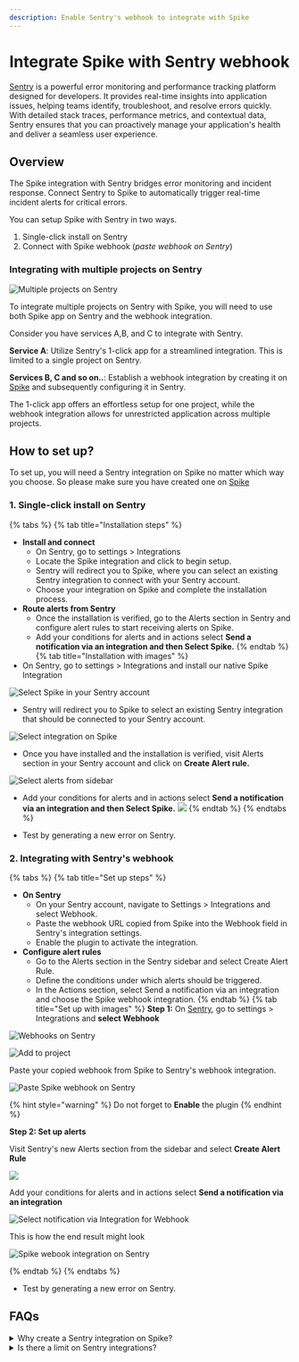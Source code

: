```yaml
---
description: Enable Sentry's webhook to integrate with Spike
---
```


# Integrate Spike with Sentry webhook
[Sentry](https//sentry.io) is a powerful error monitoring and performance tracking platform designed for developers. It provides real-time insights into application issues, helping teams identify, troubleshoot, and resolve errors quickly. With detailed stack traces, performance metrics, and contextual data, Sentry ensures that you can proactively manage your application's health and deliver a seamless user experience.


## Overview
The Spike integration with Sentry bridges error monitoring and incident response. Connect Sentry to Spike to automatically trigger real-time incident alerts for critical errors.

You can setup Spike with Sentry in two ways. 

1. Single-click install on Sentry
1. Connect with Spike webhook (_paste webhook on Sentry_)

### Integrating with multiple projects on Sentry
![Multiple projects on Sentry](../.gitbook/assets/integrations/sentry/sentry-multiple-projects.png)

To integrate multiple projects on Sentry with Spike, you will need to use both Spike app on Sentry and the webhook integration. 

Consider you have services A,B, and C to integrate with Sentry.

**Service A**: Utilize Sentry's 1-click app for a streamlined integration. This is limited to a single project on Sentry.

**Services B, C and so on..**: Establish a webhook integration by creating it on [Spike](https://app.spike.sh/integrations/new) and subsequently configuring it in Sentry.

The 1-click app offers an effortless setup for one project, while the webhook integration allows for unrestricted application across multiple projects.

## How to set up?
To set up, you will need a Sentry integration on Spike no matter which way you choose. So please make sure you have created one on [Spike](https//app.spike.sh/integrations)

### 1. Single-click install on Sentry
{% tabs %}
{% tab title="Installation steps" %}
* **Install and connect**
    * On Sentry, go to settings > Integrations
    * Locate the Spike integration and click to begin setup.
    * Sentry will redirect you to Spike, where you can select an existing Sentry integration to connect with your Sentry account.
    * Choose your integration on Spike and complete the installation process.
* **Route alerts from Sentry**
    * Once the installation is verified, go to the Alerts section in Sentry and configure alert rules to start receiving alerts on Spike.
    * Add your conditions for alerts and in actions select **Send a notification via an integration and then Select Spike.**
{% endtab %}
{% tab title="Installation with images" %}
* On Sentry, go to settings > Integrations and install our native Spike Integration 

![Select Spike in your Sentry account](../.gitbook/assets/integrations/sentry/sentry-native-1.png)

* Sentry will redirect you to Spike to select an existing Sentry integration that should be connected to your Sentry account. 

![Select integration on Spike](<../.gitbook/assets/integrations/sentry/select integration on spike.png>)

* Once you have installed and the installation is verified, visit Alerts section in your Sentry account and click on **Create Alert rule.**

![Select alerts from sidebar](<../.gitbook/assets/integrations/sentry/sentry - select alerts.png>)

* Add your conditions for alerts and in actions select **Send a notification via an integration and then Select Spike.**
![](<../.gitbook/assets/integrations/sentry/sentry - alert conditions.png>)
{% endtab %}
{% endtabs %}

* Test by generating a new error on Sentry.

### 2. Integrating with Sentry's webhook

{% tabs %}
{% tab title="Set up steps" %}
* **On Sentry**
    * On your Sentry account, navigate to Settings > Integrations and select Webhook.
    * Paste the webhook URL copied from Spike into the Webhook field in Sentry's integration settings.
    * Enable the plugin to activate the integration.
* **Configure alert rules**
    * Go to the Alerts section in the Sentry sidebar and select Create Alert Rule.
    * Define the conditions under which alerts should be triggered.
    * In the Actions section, select Send a notification via an integration and choose the Spike webhook integration.
{% endtab %}
{% tab title="Set up with images" %}
**Step 1:** On [Sentry](https://sentry.io), go to settings > Integrations and **select Webhook**

![Webhooks on Sentry](../.gitbook/assets/integrations/sentry/sentry-webhook.png)

![Add to project](<../.gitbook/assets/integrations/sentry/add to project.png>)

Paste your copied webhook from Spike to Sentry's webhook integration.

![Paste Spike webhook on Sentry](<../.gitbook/assets/integrations/sentry/paste spike webhook on sentry.png>)

{% hint style="warning" %}
Do not forget to **Enable** the plugin
{% endhint %}

**Step 2: Set up alerts**

Visit Sentry's new Alerts section from the sidebar and select **Create Alert Rule**

![](<../.gitbook/assets/integrations/sentry/sentry - alert conditions.png>)

Add your conditions for alerts and in actions select **Send a notification via an integration**

![Select notification via Integration for Webhook](../.gitbook/assets/integrations/sentry/sentry-alert-2.png)

This is how the end result might look

![Spike webook integration on Sentry](<../.gitbook/assets/integrations/sentry/webhooks-end-result.png>)

{% endtab %}
{% endtabs %}

* Test by generating a new error on Sentry.

## FAQs

<details>
<summary>Why create a Sentry integration on Spike?</summary>
Creating a Sentry integration on Spike allows you to group and suppress incidents effectively, ensuring better incident management.
</details>

<details>
<summary>Is there a limit on Sentry integrations?</summary>
**Single-click install**: Only one integration is allowed per Sentry account.  
**Sentry webhook integration**: Unlimited integrations are supported.
</details>
